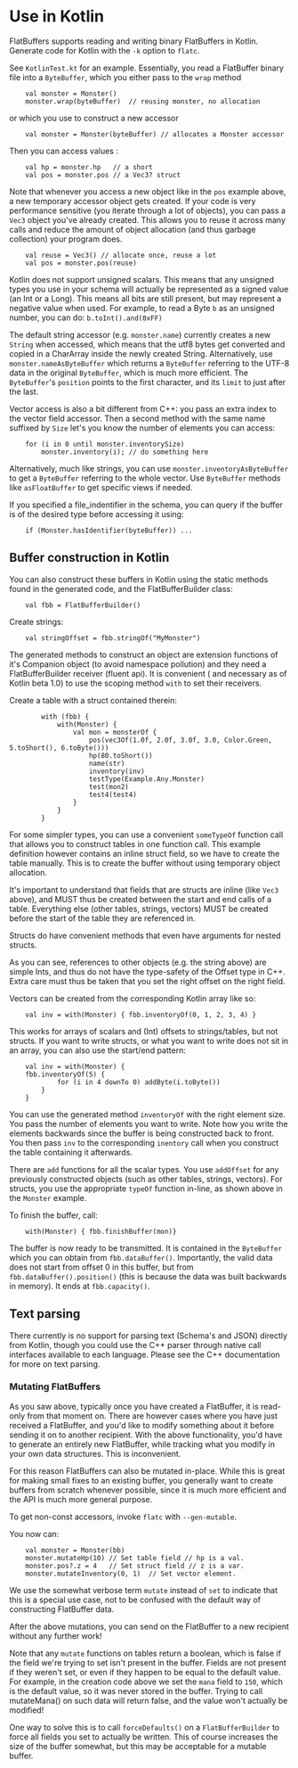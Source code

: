 # Use in Kotlin

FlatBuffers supports reading and writing binary FlatBuffers in Kotlin.
Generate code for Kotlin with the `-k` option to `flatc`.

See `KotlinTest.kt` for an example. Essentially, you read a FlatBuffer binary
file into a `ByteBuffer`, which you either pass to the `wrap` method 

~~~~~~~~~~~~~~~~~~~~~~~~~~~~~~~~~~~~~~~~~~~~~~~~~~~~~~~~~~~~~~~~~~{.kotlin}
    val monster = Monster()
    monster.wrap(byteBuffer)  // reusing monster, no allocation
~~~~~~~~~~~~~~~~~~~~~~~~~~~~~~~~~~~~~~~~~~~~~~~~~~~~~~~~~~~~~~~~~~

or which you use to construct a new accessor

~~~~~~~~~~~~~~~~~~~~~~~~~~~~~~~~~~~~~~~~~~~~~~~~~~~~~~~~~~~~~~~~~~{.kotlin}
    val monster = Monster(byteBuffer) // allocates a Monster accessor
~~~~~~~~~~~~~~~~~~~~~~~~~~~~~~~~~~~~~~~~~~~~~~~~~~~~~~~~~~~~~~~~~~

Then you can access values :

~~~~~~~~~~~~~~~~~~~~~~~~~~~~~~~~~~~~~~~~~~~~~~~~~~~~~~~~~~~~~~~~~~{.kotlin}
    val hp = monster.hp   // a short
    val pos = monster.pos // a Vec3? struct
~~~~~~~~~~~~~~~~~~~~~~~~~~~~~~~~~~~~~~~~~~~~~~~~~~~~~~~~~~~~~~~~~~

Note that whenever you access a new object like in the `pos` example above,
a new temporary accessor object gets created. If your code is very performance
sensitive (you iterate through a lot of objects), you can pass a `Vec3` object 
you've already created. This allows you to reuse it across many calls and reduce 
the amount of object allocation (and thus garbage collection) your program does.

~~~~~~~~~~~~~~~~~~~~~~~~~~~~~~~~~~~~~~~~~~~~~~~~~~~~~~~~~~~~~~~~~~{.kotlin}
    val reuse = Vec3() // allocate once, reuse a lot
    val pos = monster.pos(reuse) 
~~~~~~~~~~~~~~~~~~~~~~~~~~~~~~~~~~~~~~~~~~~~~~~~~~~~~~~~~~~~~~~~~~

Kotlin does not support unsigned scalars. This means that any unsigned types you
use in your schema will actually be represented as a signed value (an Int or a Long). 
This means all bits are still present, but may represent a negative value when used. For example, to read a Byte `b` as an unsigned number, you can do:
`b.toInt().and(0xFF)`

The default string accessor (e.g. `monster.name`) currently creates
a new `String` when accessed, which means that the utf8 bytes get converted 
and copied in a CharArray inside the newly created String. Alternatively, 
use `monster.nameAsByteBuffer` which returns a `ByteBuffer` referring to the UTF-8 data in the original
`ByteBuffer`, which is much more efficient. The `ByteBuffer`'s `position`
points to the first character, and its `limit` to just after the last.

Vector access is also a bit different from C++: you pass an extra index
to the vector field accessor. Then a second method with the same name
suffixed by `Size` let's you know the number of elements you can access:

~~~~~~~~~~~~~~~~~~~~~~~~~~~~~~~~~~~~~~~~~~~~~~~~~~~~~~~~~~~~~~~~~~{.kotlin}
    for (i in 0 until monster.inventorySize)
        monster.inventory(i); // do something here
~~~~~~~~~~~~~~~~~~~~~~~~~~~~~~~~~~~~~~~~~~~~~~~~~~~~~~~~~~~~~~~~~~

Alternatively, much like strings, you can use `monster.inventoryAsByteBuffer`
to get a `ByteBuffer` referring to the whole vector. Use `ByteBuffer` methods
like `asFloatBuffer` to get specific views if needed.

If you specified a file_indentifier in the schema, you can query if the
buffer is of the desired type before accessing it using:

~~~~~~~~~~~~~~~~~~~~~~~~~~~~~~~~~~~~~~~~~~~~~~~~~~~~~~~~~~~~~~~~~~{.kotlin}
    if (Monster.hasIdentifier(byteBuffer)) ...
~~~~~~~~~~~~~~~~~~~~~~~~~~~~~~~~~~~~~~~~~~~~~~~~~~~~~~~~~~~~~~~~~~


## Buffer construction in Kotlin

You can also construct these buffers in Kotlin using the static methods found
in the generated code, and the FlatBufferBuilder class:

~~~~~~~~~~~~~~~~~~~~~~~~~~~~~~~~~~~~~~~~~~~~~~~~~~~~~~~~~~~~~~~~~~{.kotlin}
    val fbb = FlatBufferBuilder()
~~~~~~~~~~~~~~~~~~~~~~~~~~~~~~~~~~~~~~~~~~~~~~~~~~~~~~~~~~~~~~~~~~

Create strings:

~~~~~~~~~~~~~~~~~~~~~~~~~~~~~~~~~~~~~~~~~~~~~~~~~~~~~~~~~~~~~~~~~~{.kotlin}
    val stringOffset = fbb.stringOf("MyMonster")
~~~~~~~~~~~~~~~~~~~~~~~~~~~~~~~~~~~~~~~~~~~~~~~~~~~~~~~~~~~~~~~~~~

The generated methods to construct an object are extension functions of it's Companion object (to avoid namespace pollution) and they need a FlatBufferBuilder receiver (fluent api). It is convenient ( and necessary as of Kotlin beta 1.0) to use the scoping method `with` to set their receivers. 


Create a table with a struct contained therein:
~~~~~~~~~~~~~~~~~~~~~~~~~~~~~~~~~~~~~~~~~~~~~~~~~~~~~~~~~~~~~~~~~~{.kotlin}
        with (fbb) {
            with(Monster) {         
                val mon = monsterOf {
                    pos(vec3Of(1.0f, 2.0f, 3.0f, 3.0, Color.Green, 5.toShort(), 6.toByte()))
                    hp(80.toShort())
                    name(str)
                    inventory(inv)
                    testType(Example.Any.Monster)
                    test(mon2)
                    test4(test4)
                }
            }
        }
~~~~~~~~~~~~~~~~~~~~~~~~~~~~~~~~~~~~~~~~~~~~~~~~~~~~~~~~~~~~~~~~~~

For some simpler types, you can use a convenient `someTypeOf` function call that
allows you to construct tables in one function call. This example definition
however contains an inline struct field, so we have to create the table
manually.
This is to create the buffer without using temporary object allocation.

It's important to understand that fields that are structs are inline (like
`Vec3` above), and MUST thus be created between the start and end calls of
a table. Everything else (other tables, strings, vectors) MUST be created
before the start of the table they are referenced in.

Structs do have convenient methods that even have arguments for nested structs.

As you can see, references to other objects (e.g. the string above) are simple
Ints, and thus do not have the type-safety of the Offset type in C++. Extra
care must thus be taken that you set the right offset on the right field.

Vectors can be created from the corresponding Kotlin array like so:

~~~~~~~~~~~~~~~~~~~~~~~~~~~~~~~~~~~~~~~~~~~~~~~~~~~~~~~~~~~~~~~~~~{.kotlin}
    val inv = with(Monster) { fbb.inventoryOf(0, 1, 2, 3, 4) }
~~~~~~~~~~~~~~~~~~~~~~~~~~~~~~~~~~~~~~~~~~~~~~~~~~~~~~~~~~~~~~~~~~

This works for arrays of scalars and (Int) offsets to strings/tables,
but not structs. If you want to write structs, or what you want to write
does not sit in an array, you can also use the start/end pattern:

~~~~~~~~~~~~~~~~~~~~~~~~~~~~~~~~~~~~~~~~~~~~~~~~~~~~~~~~~~~~~~~~~~{.kotlin}
    val inv = with(Monster) { 
	fbb.inventoryOf(5) {
        	for (i in 4 downTo 0) addByte(i.toByte())
        }
    }
~~~~~~~~~~~~~~~~~~~~~~~~~~~~~~~~~~~~~~~~~~~~~~~~~~~~~~~~~~~~~~~~~~

You can use the generated method `inventoryOf` with the right element size. 
You pass the number of elements you want to write. 
Note how you write the elements backwards since
the buffer is being constructed back to front. You then pass `inv` to the
corresponding `inentory` call when you construct the table containing it afterwards.

There are `add` functions for all the scalar types. You use `addOffset` for
any previously constructed objects (such as other tables, strings, vectors).
For structs, you use the appropriate `typeOf` function in-line, as shown
above in the `Monster` example.

To finish the buffer, call:

~~~~~~~~~~~~~~~~~~~~~~~~~~~~~~~~~~~~~~~~~~~~~~~~~~~~~~~~~~~~~~~~~~{.kotlin}
    with(Monster) { fbb.finishBuffer(mon)}
~~~~~~~~~~~~~~~~~~~~~~~~~~~~~~~~~~~~~~~~~~~~~~~~~~~~~~~~~~~~~~~~~~

The buffer is now ready to be transmitted. It is contained in the `ByteBuffer`
which you can obtain from `fbb.dataBuffer()`. Importantly, the valid data does
not start from offset 0 in this buffer, but from `fbb.dataBuffer().position()`
(this is because the data was built backwards in memory).
It ends at `fbb.capacity()`.

## Text parsing

There currently is no support for parsing text (Schema's and JSON) directly
from Kotlin, though you could use the C++ parser through native call
interfaces available to each language. Please see the
C++ documentation for more on text parsing.

### Mutating FlatBuffers

As you saw above, typically once you have created a FlatBuffer, it is
read-only from that moment on. There are however cases where you have just
received a FlatBuffer, and you'd like to modify something about it before
sending it on to another recipient. With the above functionality, you'd have
to generate an entirely new FlatBuffer, while tracking what you modify in your
own data structures. This is inconvenient.

For this reason FlatBuffers can also be mutated in-place. While this is great
for making small fixes to an existing buffer, you generally want to create
buffers from scratch whenever possible, since it is much more efficient and
the API is much more general purpose.

To get non-const accessors, invoke `flatc` with `--gen-mutable`.

You now can:

~~~~~~~~~~~~~~~~~~~~~~~~~~~~~~~~~~~~~~~~~~~~~~~~~~~~~~~~~~~~~~~~~~{.kotlin}
    val monster = Monster(bb)
    monster.mutateHp(10) // Set table field // hp is a val.
    monster.pos?.z = 4   // Set struct field // z is a var.
    monster.mutateInventory(0, 1)  // Set vector element.
~~~~~~~~~~~~~~~~~~~~~~~~~~~~~~~~~~~~~~~~~~~~~~~~~~~~~~~~~~~~~~~~~~

We use the somewhat verbose term `mutate` instead of `set` to indicate that
this is a special use case, not to be confused with the default way of
constructing FlatBuffer data.

After the above mutations, you can send on the FlatBuffer to a new recipient
without any further work!

Note that any `mutate` functions on tables return a boolean, which is false
if the field we're trying to set isn't present in the buffer. Fields are not
present if they weren't set, or even if they happen to be equal to the
default value. For example, in the creation code above we set the `mana` field
to `150`, which is the default value, so it was never stored in the buffer.
Trying to call mutateMana() on such data will return false, and the value won't
actually be modified!

One way to solve this is to call `forceDefaults()` on a
`FlatBufferBuilder` to force all fields you set to actually be written. This
of course increases the size of the buffer somewhat, but this may be
acceptable for a mutable buffer.
